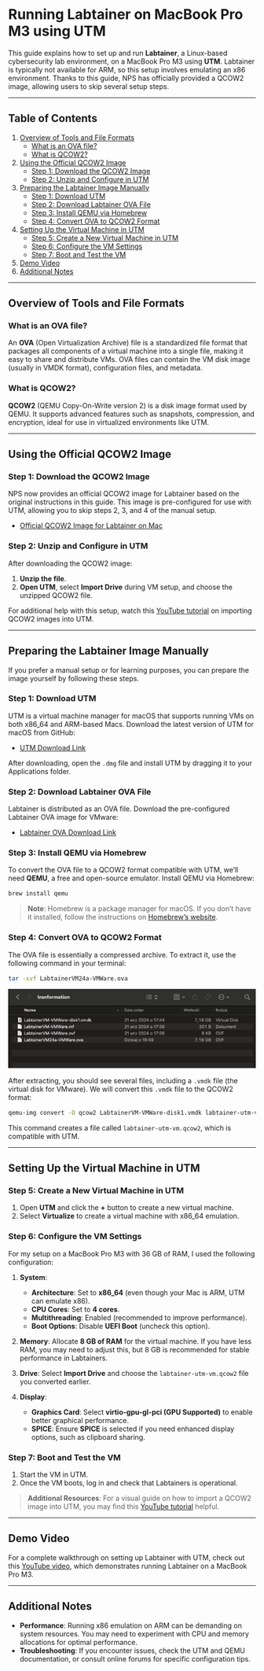 
# Running Labtainer on MacBook Pro M3 using UTM

This guide explains how to set up and run **Labtainer**, a Linux-based cybersecurity lab environment, on a MacBook Pro M3 using **UTM**. Labtainer is typically not available for ARM, so this setup involves emulating an x86 environment. Thanks to this guide, NPS has officially provided a QCOW2 image, allowing users to skip several setup steps.

---

## Table of Contents
1. [Overview of Tools and File Formats](#overview-of-tools-and-file-formats)
   - [What is an OVA file?](#what-is-an-ova-file)
   - [What is QCOW2?](#what-is-qcow2)
2. [Using the Official QCOW2 Image](#using-the-official-qcow2-image)
   - [Step 1: Download the QCOW2 Image](#step-1-download-the-qcow2-image)
   - [Step 2: Unzip and Configure in UTM](#step-2-unzip-and-configure-in-utm)
3. [Preparing the Labtainer Image Manually](#preparing-the-labtainer-image-manually)
   - [Step 1: Download UTM](#step-1-download-utm)
   - [Step 2: Download Labtainer OVA File](#step-2-download-labtainer-ova-file)
   - [Step 3: Install QEMU via Homebrew](#step-3-install-qemu-via-homebrew)
   - [Step 4: Convert OVA to QCOW2 Format](#step-4-convert-ova-to-qcow2-format)
4. [Setting Up the Virtual Machine in UTM](#setting-up-the-virtual-machine-in-utm)
   - [Step 5: Create a New Virtual Machine in UTM](#step-5-create-a-new-virtual-machine-in-utm)
   - [Step 6: Configure the VM Settings](#step-6-configure-the-vm-settings)
   - [Step 7: Boot and Test the VM](#step-7-boot-and-test-the-vm)
5. [Demo Video](#demo-video)
6. [Additional Notes](#additional-notes)

---

## Overview of Tools and File Formats

### What is an OVA file?
An **OVA** (Open Virtualization Archive) file is a standardized file format that packages all components of a virtual machine into a single file, making it easy to share and distribute VMs. OVA files can contain the VM disk image (usually in VMDK format), configuration files, and metadata.

### What is QCOW2?
**QCOW2** (QEMU Copy-On-Write version 2) is a disk image format used by QEMU. It supports advanced features such as snapshots, compression, and encryption, ideal for use in virtualized environments like UTM.

---

## Using the Official QCOW2 Image

### Step 1: Download the QCOW2 Image
NPS now provides an official QCOW2 image for Labtainer based on the original instructions in this guide. This image is pre-configured for use with UTM, allowing you to skip steps 2, 3, and 4 of the manual setup.

- [Official QCOW2 Image for Labtainer on Mac](https://nps.edu/web/c3o/virtual-machine-images)

### Step 2: Unzip and Configure in UTM
After downloading the QCOW2 image:
1. **Unzip the file**.
2. **Open UTM**, select **Import Drive** during VM setup, and choose the unzipped QCOW2 file.

For additional help with this setup, watch this [YouTube tutorial](https://youtu.be/ckBRtSlhcww) on importing QCOW2 images into UTM.

---

## Preparing the Labtainer Image Manually

If you prefer a manual setup or for learning purposes, you can prepare the image yourself by following these steps.

### Step 1: Download UTM
UTM is a virtual machine manager for macOS that supports running VMs on both x86_64 and ARM-based Macs. Download the latest version of UTM for macOS from GitHub:

- [UTM Download Link](https://github.com/utmapp/UTM/releases/latest/download/UTM.dmg)

After downloading, open the `.dmg` file and install UTM by dragging it to your Applications folder.

### Step 2: Download Labtainer OVA File
Labtainer is distributed as an OVA file. Download the pre-configured Labtainer OVA image for VMware:

- [Labtainer OVA Download Link](https://nps.box.com/shared/static/2582mm4x58mn6rqy049no0bspj5vdmqv.ova)

### Step 3: Install QEMU via Homebrew
To convert the OVA file to a QCOW2 format compatible with UTM, we’ll need **QEMU**, a free and open-source emulator. Install QEMU via Homebrew:

```bash
brew install qemu
```

> **Note**: Homebrew is a package manager for macOS. If you don’t have it installed, follow the instructions on [Homebrew’s website](https://brew.sh).

### Step 4: Convert OVA to QCOW2 Format
The OVA file is essentially a compressed archive. To extract it, use the following command in your terminal:

```bash
tar -xvf LabtainerVM24a-VMWare.ova
```
![Extracting OVA file](images/unpacke-ova.png)

After extracting, you should see several files, including a `.vmdk` file (the virtual disk for VMware). We will convert this `.vmdk` file to the QCOW2 format:

```bash
qemu-img convert -O qcow2 LabtainerVM-VMWare-disk1.vmdk labtainer-utm-vm.qcow2
```

This command creates a file called `labtainer-utm-vm.qcow2`, which is compatible with UTM.

---

## Setting Up the Virtual Machine in UTM

### Step 5: Create a New Virtual Machine in UTM
1. Open **UTM** and click the **+** button to create a new virtual machine.
2. Select **Virtualize** to create a virtual machine with x86_64 emulation.

### Step 6: Configure the VM Settings

For my setup on a MacBook Pro M3 with 36 GB of RAM, I used the following configuration:

1. **System**:
   - **Architecture**: Set to **x86_64** (even though your Mac is ARM, UTM can emulate x86).
   - **CPU Cores**: Set to **4 cores**.
   - **Multithreading**: Enabled (recommended to improve performance).
   - **Boot Options**: Disable **UEFI Boot** (uncheck this option).

2. **Memory**: Allocate **8 GB of RAM** for the virtual machine. If you have less RAM, you may need to adjust this, but 8 GB is recommended for stable performance in Labtainers.

3. **Drive**: Select **Import Drive** and choose the `labtainer-utm-vm.qcow2` file you converted earlier.

4. **Display**:
   - **Graphics Card**: Select **virtio-gpu-gl-pci (GPU Supported)** to enable better graphical performance.
   - **SPICE**: Ensure **SPICE** is selected if you need enhanced display options, such as clipboard sharing.

### Step 7: Boot and Test the VM
1. Start the VM in UTM.
2. Once the VM boots, log in and check that Labtainers is operational.

> **Additional Resources**: For a visual guide on how to import a QCOW2 image into UTM, you may find this [YouTube tutorial](https://www.youtube.com/watch?v=enF3zbyiNZA) helpful.

---

## Demo Video

For a complete walkthrough on setting up Labtainer with UTM, check out this [YouTube video](https://www.youtube.com/watch?v=Dh6Hlbu53O0), which demonstrates running Labtainer on a MacBook Pro M3.

---

## Additional Notes

- **Performance**: Running x86 emulation on ARM can be demanding on system resources. You may need to experiment with CPU and memory allocations for optimal performance.
- **Troubleshooting**: If you encounter issues, check the UTM and QEMU documentation, or consult online forums for specific configuration tips.
